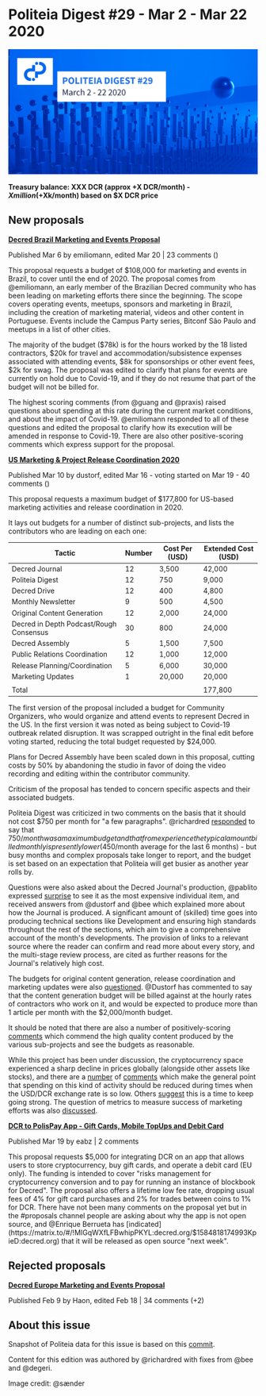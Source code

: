 # Politeia Digest #29 - Mar 2 - Mar 22 2020

![Image credit: @sænder](img/issue029/029-title.jpg)

**Treasury balance: XXX DCR (approx +X DCR/month) - $X million (+$Xk/month) based on $X DCR price**

## New proposals

**[Decred Brazil Marketing and Events Proposal](https://proposals.decred.org/proposals/bc20f986c3ea2fed2ea074c377a89f1a4b956ea0d527a8b6c099a5a8f175beb5)**

Published Mar 6 by emiliomann, edited Mar 20 | 23 comments ()

This proposal requests a budget of $108,000 for marketing and events in Brazil, to cover until the end of 2020. The proposal comes from @emiliomann, an early member of the Brazilian Decred community who has been leading on marketing efforts there since the beginning. The scope covers operating events, meetups, sponsors and marketing in Brazil, including the creation of marketing material, videos and other content in Portuguese. Events include the Campus Party series, Bitconf São Paulo and meetups in a list of other cities.

The majority of the budget ($78k) is for the hours worked by the 18 listed contractors, $20k for travel and accommodation/subsistence expenses associated with attending events, $8k for sponsorships or other event fees, $2k for swag. The proposal was edited to clarify that plans for events are currently on hold due to Covid-19, and if they do not resume that part of the budget will not be billed for.

The highest scoring comments (from @guang and @praxis) raised questions about spending at this rate during the current market conditions, and about the impact of Covid-19. @emiliomann responded to all of these questions and edited the proposal to clarify how its execution will be amended in response to Covid-19. There are also other positive-scoring comments which express support for the proposal.

**[US Marketing & Project Release Coordination 2020](https://proposals.decred.org/proposals/c830ea5afea45a0aabf4092d1bea51fb10b8bfa2d8474aac03224f0f94d3d1af)**

Published Mar 10 by dustorf, edited Mar 16 - voting started on Mar 19 - 40 comments ()

This proposal requests a maximum budget of $177,800 for US-based marketing activities and release coordination in 2020.

It lays out budgets for a number of distinct sub-projects, and lists the contributors who are leading on each one:

| Tactic                                  | Number | Cost Per (USD) | Extended Cost (USD) |
| --------------------------------------- | ------ | -------------- | ------------------- |
| Decred Journal                          | 12     | 3,500          | 42,000              |
| Politeia Digest                         | 12     | 750            | 9,000               |
| Decred Drive                            | 12     | 400            | 4,800               |
| Monthly Newsletter                      | 9      | 500            | 4,500               |
| Original Content Generation             | 12     | 2,000          | 24,000              |
| Decred in Depth Podcast/Rough Consensus | 30     | 800            | 24,000              |
| Decred Assembly                         | 5      | 1,500          | 7,500               |
| Public Relations Coordination           | 12     | 1,000          | 12,000              |
| Release Planning/Coordination           | 5      | 6,000          | 30,000              |
| Marketing Updates                       | 1      | 20,000         | 20,000              |
|                                         |        |                |                     |
| Total                                   |        |                | 177,800             |

The first version of the proposal included a budget for Community Organizers, who would organize and attend events to represent Decred in the US. In the first version it was noted as being subject to Covid-19 outbreak related disruption. It was scrapped outright in the final edit before voting started, reducing the total budget requested by $24,000.

Plans for Decred Assembly have been scaled down in this proposal, cutting costs by 50% by abandoning the studio in favor of doing the video recording and editing within the contributor community.

Criticism of the proposal has tended to concern specific aspects and their associated budgets.

Politeia Digest was criticized in two comments on the basis that it should not cost $750 per month for "a few paragraphs". @richardred [responded](https://proposals.decred.org/proposals/c830ea5afea45a0aabf4092d1bea51fb10b8bfa2d8474aac03224f0f94d3d1af/comments/11) to say that $750/month was a maximum budget and that from experience the typical amount billed monthly is presently lower ($450/month average for the last 6 months) - but busy months and complex proposals take longer to report, and the budget is set based on an expectation that Politeia will get busier as another year rolls by.

Questions were also asked about the Decred Journal's production, @pablito expressed [surprise](https://proposals.decred.org/proposals/c830ea5afea45a0aabf4092d1bea51fb10b8bfa2d8474aac03224f0f94d3d1af/comments/1) to see it as the most expensive individual item, and received answers from @dustorf and @bee which explained more about how the Journal is produced. A significant amount of (skilled) time goes into producing technical sections like Development and ensuring high standards throughout the rest of the sections, which aim to give a comprehensive account of the month's developments. The provision of links to a relevant source where the reader can confirm and read more about every story, and the multi-stage review process, are cited as further reasons for the Journal's relatively high cost.

The budgets for original content generation, release coordination and marketing updates were also [questioned](https://proposals.decred.org/proposals/c830ea5afea45a0aabf4092d1bea51fb10b8bfa2d8474aac03224f0f94d3d1af/comments/41). @Dustorf has commented to say that the content generation budget will be billed against at the hourly rates of contractors who work on it, and would be expected to produce more than 1 article per month with the $2,000/month budget.

It should be noted that there are also a number of positively-scoring [comments](https://proposals.decred.org/proposals/c830ea5afea45a0aabf4092d1bea51fb10b8bfa2d8474aac03224f0f94d3d1af/comments/7) which commend the high quality content produced by the various sub-projects and see the budgets as reasonable.

While this project has been under discussion, the cryptocurrency space experienced a sharp decline in prices globally (alongside other assets like stocks), and there are a [number](https://proposals.decred.org/proposals/c830ea5afea45a0aabf4092d1bea51fb10b8bfa2d8474aac03224f0f94d3d1af/comments/21) of [comments](https://proposals.decred.org/proposals/c830ea5afea45a0aabf4092d1bea51fb10b8bfa2d8474aac03224f0f94d3d1af/comments/36) which make the general point that spending on this kind of activity should be reduced during times when the USD/DCR exchange rate is so low. Others [suggest](https://proposals.decred.org/proposals/c830ea5afea45a0aabf4092d1bea51fb10b8bfa2d8474aac03224f0f94d3d1af/comments/51) this is a time to keep going strong. The question of metrics to measure success of marketing efforts was also [discussed](https://proposals.decred.org/proposals/c830ea5afea45a0aabf4092d1bea51fb10b8bfa2d8474aac03224f0f94d3d1af/comments/15).

**[DCR to PolisPay App - Gift Cards, Mobile TopUps and Debit Card](https://proposals.decred.org/proposals/d3b16861a7e555db2fdd25b589123f4b6c4289c857fbdff329a4ffb1cb60c4d9)**

Published Mar 19 by eabz | 2 comments

This proposal requests $5,000 for integrating DCR on an app that allows users to store cryptocurrency, buy gift cards, and operate a debit card (EU only). The funding is intended to cover "risks management for cryptocurrency conversion and to pay for running an instance of blockbook for Decred". The proposal also offers a lifetime low fee rate, dropping usual fees of 4% for gift card purchases and 2% for trades between coins to 1% for DCR. There have not been many comments on the proposal yet but in the #proposals channel people are asking about why the app is not open source, and @Enrique Berrueta has [indicated](https://matrix.to/#/!MIGqWXfLFBwhipPKYL:decred.org/$1584818174993KpieD:decred.org) that it will be released as open source "next week".

## Rejected proposals

**[Decred Europe Marketing and Events Proposal](https://proposals.decred.org/proposals/6ceb278ecd96589f5c9dabcd7ce986bc58ebfe2d4dbb793dd5b21818711b453b)**

Published Feb 9 by Haon, edited Feb 18 | 34 comments (+2)

## About this issue

Snapshot of Politeia data for this issue is based on this [commit](https://github.com/decred-proposals/mainnet/tree/e6c828cae46fbd4a9fc058539266af8e5eb43277).

Content for this edition was authored by @richardred with fixes from @bee and @degeri.

Image credit: @sænder
